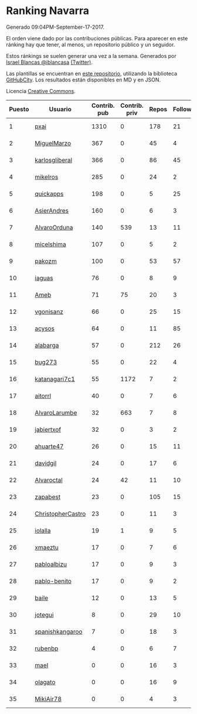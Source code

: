 # Ranking Navarra

Generado 09:04PM-September-17-2017.

El orden viene dado por las contribuciones públicas. Para aparecer en este ránking hay que tener, al menos, un repositorio público y un seguidor.

Estos ránkings se suelen generar una vez a la semana. Generados por [Israel Blancas @iblancasa](https://github.com/iblancasa/) [(Twitter)](https://twitter.com/iblancasa).

Las plantillas se encuentran en [este repositorio](https://github.com/iblancasa/GH-Spanish-Ranking), utilizando la biblioteca [GitHubCity](https://github.com/iblancasa/GitHubCity). Los resultados están disponibles en MD y en JSON.

Licencia [Creative Commons](https://creativecommons.org/licenses/by/4.0/).

| Puesto   |  Usuario  | Contrib. pub | Contrib. priv |Repos| Followers | Desde |  Avatar  |
|----------|-----------|--------------|---------------|-----|-----------|-------|----------|
|1|[pxai](https://github.com/pxai)|1310|0|178|21|2011-12-02|![pxai](https://avatars3.githubusercontent.com/u/1235511)|
|2|[MiguelMarzo](https://github.com/MiguelMarzo)|367|0|45|4|2016-09-15|![MiguelMarzo](https://avatars2.githubusercontent.com/u/22213563)|
|3|[karlosgliberal](https://github.com/karlosgliberal)|366|0|86|45|2010-02-10|![karlosgliberal](https://avatars3.githubusercontent.com/u/200922)|
|4|[mikelros](https://github.com/mikelros)|285|0|24|2|2016-09-15|![mikelros](https://avatars2.githubusercontent.com/u/22213811)|
|5|[quickapps](https://github.com/quickapps)|198|0|5|25|2011-10-15|![quickapps](https://avatars3.githubusercontent.com/u/1129842)|
|6|[AsierAndres](https://github.com/AsierAndres)|160|0|6|3|2016-09-23|![AsierAndres](https://avatars2.githubusercontent.com/u/22394419)|
|7|[AlvaroOrduna](https://github.com/AlvaroOrduna)|140|539|13|11|2013-04-26|![AlvaroOrduna](https://avatars3.githubusercontent.com/u/4264243)|
|8|[micelshima](https://github.com/micelshima)|107|0|5|2|2014-12-15|![micelshima](https://avatars0.githubusercontent.com/u/10197970)|
|9|[pakozm](https://github.com/pakozm)|100|0|53|57|2012-10-26|![pakozm](https://avatars1.githubusercontent.com/u/2655921)|
|10|[iaguas](https://github.com/iaguas)|76|0|8|9|2013-04-25|![iaguas](https://avatars3.githubusercontent.com/u/4259550)|
|11|[Ameb](https://github.com/Ameb)|71|75|20|3|2010-09-03|![Ameb](https://avatars1.githubusercontent.com/u/386567)|
|12|[vgonisanz](https://github.com/vgonisanz)|66|0|25|15|2012-05-03|![vgonisanz](https://avatars0.githubusercontent.com/u/1701387)|
|13|[acysos](https://github.com/acysos)|64|0|11|85|2012-04-18|![acysos](https://avatars0.githubusercontent.com/u/1657112)|
|14|[alabarga](https://github.com/alabarga)|57|0|212|26|2009-12-11|![alabarga](https://avatars0.githubusercontent.com/u/166339)|
|15|[bug273](https://github.com/bug273)|55|0|22|4|2010-08-20|![bug273](https://avatars3.githubusercontent.com/u/370630)|
|16|[katanagari7c1](https://github.com/katanagari7c1)|55|1172|7|2|2011-05-03|![katanagari7c1](https://avatars2.githubusercontent.com/u/765232)|
|17|[aitorrl](https://github.com/aitorrl)|40|0|7|6|2010-08-19|![aitorrl](https://avatars1.githubusercontent.com/u/369424)|
|18|[AlvaroLarumbe](https://github.com/AlvaroLarumbe)|32|663|7|8|2013-04-25|![AlvaroLarumbe](https://avatars2.githubusercontent.com/u/4255881)|
|19|[jabiertxof](https://github.com/jabiertxof)|32|0|3|2|2013-04-30|![jabiertxof](https://avatars0.githubusercontent.com/u/4304876)|
|20|[ahuarte47](https://github.com/ahuarte47)|26|0|15|11|2013-09-30|![ahuarte47](https://avatars0.githubusercontent.com/u/5576272)|
|21|[davidgil](https://github.com/davidgil)|24|0|17|6|2012-03-04|![davidgil](https://avatars1.githubusercontent.com/u/1498740)|
|22|[Alvaroctal](https://github.com/Alvaroctal)|24|42|11|10|2013-05-29|![Alvaroctal](https://avatars3.githubusercontent.com/u/4562922)|
|23|[zapabest](https://github.com/zapabest)|23|0|105|15|2012-01-08|![zapabest](https://avatars3.githubusercontent.com/u/1312256)|
|24|[ChristopherCastro](https://github.com/ChristopherCastro)|23|0|11|3|2011-04-25|![ChristopherCastro](https://avatars3.githubusercontent.com/u/749463)|
|25|[iolalla](https://github.com/iolalla)|19|1|9|5|2010-06-17|![iolalla](https://avatars1.githubusercontent.com/u/308066)|
|26|[xmaeztu](https://github.com/xmaeztu)|17|0|7|6|2011-04-01|![xmaeztu](https://avatars3.githubusercontent.com/u/703490)|
|27|[pabloalbizu](https://github.com/pabloalbizu)|17|0|9|3|2013-01-09|![pabloalbizu](https://avatars3.githubusercontent.com/u/3223601)|
|28|[pablo-benito](https://github.com/pablo-benito)|17|0|9|2|2015-05-07|![pablo-benito](https://avatars3.githubusercontent.com/u/12297597)|
|29|[baile](https://github.com/baile)|12|0|13|5|2013-07-01|![baile](https://avatars0.githubusercontent.com/u/4908845)|
|30|[jotegui](https://github.com/jotegui)|8|0|29|10|2011-02-28|![jotegui](https://avatars0.githubusercontent.com/u/642210)|
|31|[spanishkangaroo](https://github.com/spanishkangaroo)|7|0|18|3|2009-10-29|![spanishkangaroo](https://avatars1.githubusercontent.com/u/146285)|
|32|[rubenbp](https://github.com/rubenbp)|4|0|6|7|2011-01-18|![rubenbp](https://avatars3.githubusercontent.com/u/570775)|
|33|[mael](https://github.com/mael)|0|0|16|3|2010-02-10|![mael](https://avatars2.githubusercontent.com/u/200936)|
|34|[olagato](https://github.com/olagato)|0|0|16|9|2009-11-05|![olagato](https://avatars3.githubusercontent.com/u/149179)|
|35|[MikiAir78](https://github.com/MikiAir78)|0|0|4|3|2013-11-07|![MikiAir78](https://avatars2.githubusercontent.com/u/5882570)|
